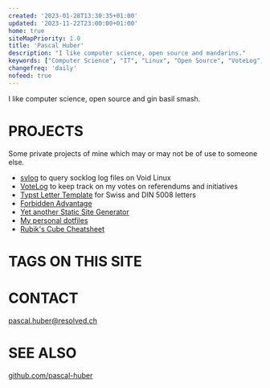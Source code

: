 ```yaml
---
created: '2023-01-28T13:30:35+01:00'
updated: '2023-11-22T23:00:00+01:00'
home: true
siteMapPriority: 1.0
title: 'Pascal Huber'
description: "I like computer science, open source and mandarins."
keywords: ["Computer Science", "IT", "Linux", "Open Source", "VoteLog", "svlog", "Zurich"]
changefreq: 'daily'
nofeed: true
---
```


I like computer science, open source and gin basil smash.

# PROJECTS

Some private projects of mine which may or may not be of use to someone else.

 - [svlog](./projects/svlog.html) to query socklog log files on Void Linux
 - [VoteLog](./projects/votelog.html) to keep track on my votes on referendums and initiatives
 - [Typst Letter Template](https://github.com/pascal-huber/typst-letter-template) for Swiss and DIN 5008 letters
 - [Forbidden Advantage](./projects/forbidden_advantage.html)
 - [Yet another Static Site Generator ](./projects/resolved.html)
 - [My personal dotfiles](https://github.com/pascal-huber/dotfiles)
 - [Rubik's Cube Cheatsheet](https://github.com/pascal-huber/rubiks)

# TAGS ON THIS SITE

<!--##tag_list_all##-->

# CONTACT

<pascal.huber@resolved.ch>

# SEE ALSO

[github.com/pascal-huber](https://github.com/pascal-huber)
